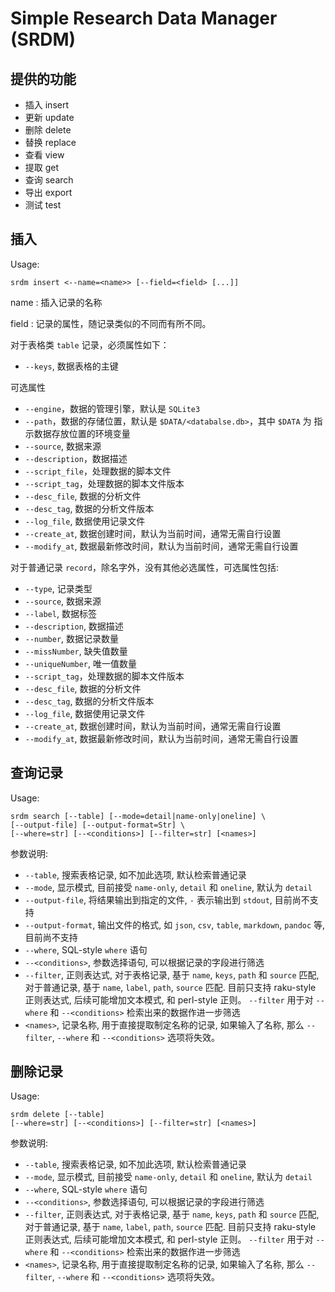 # Simple Research Data Manager (SRDM)

## 提供的功能

- 插入 insert
- 更新 update
- 删除 delete
- 替换 replace
- 查看 view
- 提取 get
- 查询 search
- 导出 export
- 测试 test

## 插入

Usage:

    srdm insert <--name=<name>> [--field=<field> [...]]

name
:   插入记录的名称

field
:   记录的属性，随记录类似的不同而有所不同。

对于表格类 `table` 记录，必须属性如下：

- `--keys`, 数据表格的主键

可选属性

- `--engine`，数据的管理引擎，默认是 `SQLite3`
- `--path`，数据的存储位置，默认是 `$DATA/<databalse.db>`，其中 `$DATA` 为
    指示数据存放位置的环境变量
- `--source`, 数据来源
- `--description`，数据描述
- `--script_file`，处理数据的脚本文件
- `--script_tag`，处理数据的脚本文件版本
- `--desc_file`, 数据的分析文件
- `--desc_tag`, 数据的分析文件版本
- `--log_file`, 数据使用记录文件
- `--create_at`, 数据创建时间，默认为当前时间，通常无需自行设置
- `--modify_at`, 数据最新修改时间，默认为当前时间，通常无需自行设置

对于普通记录 `record`，除名字外，没有其他必选属性，可选属性包括:

- `--type`, 记录类型
- `--source`, 数据来源
- `--label`, 数据标签
- `--description`, 数据描述
- `--number`, 数据记录数量
- `--missNumber`, 缺失值数量
- `--uniqueNumber`, 唯一值数量
- `--script_tag`，处理数据的脚本文件版本
- `--desc_file`, 数据的分析文件
- `--desc_tag`, 数据的分析文件版本
- `--log_file`, 数据使用记录文件
- `--create_at`, 数据创建时间，默认为当前时间，通常无需自行设置
- `--modify_at`, 数据最新修改时间，默认为当前时间，通常无需自行设置

## 查询记录

Usage:

    srdm search [--table] [--mode=detail|name-only|oneline] \
    [--output-file] [--output-format=Str] \
    [--where=str] [--<conditions>] [--filter=str] [<names>]

参数说明:

- `--table`, 搜索表格记录, 如不加此选项, 默认检索普通记录
- `--mode`, 显示模式, 目前接受 `name-only`, `detail` 和 `oneline`, 默认为
  `detail`
- `--output-file`, 将结果输出到指定的文件, `-` 表示输出到 `stdout`, 目前尚不支
  持
- `--output-format`, 输出文件的格式, 如 `json`, `csv`, `table`, `markdown`,
  `pandoc` 等, 目前尚不支持
- `--where`, SQL-style `where` 语句
- `--<conditions>`, 参数选择语句, 可以根据记录的字段进行筛选
- `--filter`, 正则表达式, 对于表格记录, 基于 `name`, `keys`, `path`
  和 `source` 匹配, 对于普通记录, 基于 `name`, `label`, `path`, `source` 匹配.
  目前只支持 raku-style 正则表达式, 后续可能增加文本模式, 和 perl-style 正则。
  `--filter` 用于对 `--where` 和 `--<conditions>` 检索出来的数据作进一步筛选
- `<names>`, 记录名称, 用于直接提取制定名称的记录, 如果输入了名称, 那么
  `--filter`, `--where` 和 `--<conditions>` 选项将失效。

## 删除记录

Usage:

    srdm delete [--table]
    [--where=str] [--<conditions>] [--filter=str] [<names>]

参数说明:

- `--table`, 搜索表格记录, 如不加此选项, 默认检索普通记录
- `--mode`, 显示模式, 目前接受 `name-only`, `detail` 和 `oneline`, 默认为
  `detail`
- `--where`, SQL-style `where` 语句
- `--<conditions>`, 参数选择语句, 可以根据记录的字段进行筛选
- `--filter`, 正则表达式, 对于表格记录, 基于 `name`, `keys`, `path`
  和 `source` 匹配, 对于普通记录, 基于 `name`, `label`, `path`, `source` 匹配.
  目前只支持 raku-style 正则表达式, 后续可能增加文本模式, 和 perl-style 正则。
  `--filter` 用于对 `--where` 和 `--<conditions>` 检索出来的数据作进一步筛选
- `<names>`, 记录名称, 用于直接提取制定名称的记录, 如果输入了名称, 那么
  `--filter`, `--where` 和 `--<conditions>` 选项将失效。




